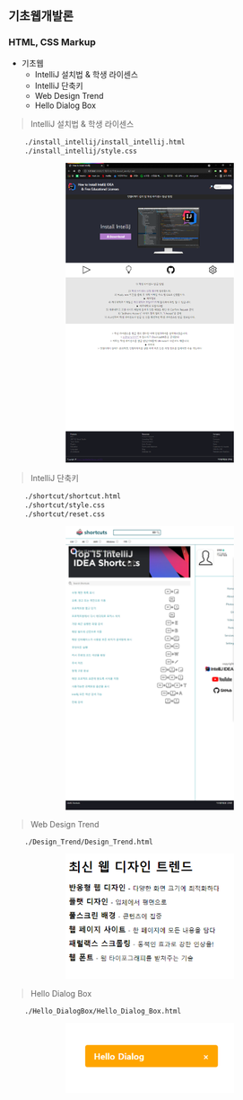 ## 기초웹개발론

### HTML, CSS Markup

-   기초웹
    -   IntelliJ 설치법 & 학생 라이센스
    -   IntelliJ 단축키
    -   Web Design Trend
    -   Hello Dialog Box

> IntelliJ 설치법 & 학생 라이센스

```
    ./install_intellij/install_intellij.html
    ./install_intellij/style.css
```

<center> <img src="./img/install_intellij.png" width="300"> </center>

> IntelliJ 단축키

```
    ./shortcut/shortcut.html
    ./shortcut/style.css
    ./shortcut/reset.css
```

<center> <img src="./img/shortcut.png" width="300"> </center>

> Web Design Trend

```
    ./Design_Trend/Design_Trend.html
```

<center> <img src="./img/Web_Trend.png" width="300"> </center>

> Hello Dialog Box

```
    ./Hello_DialogBox/Hello_Dialog_Box.html
```

<center> <img src="./img/Hello_Box.png" width="300"> </center>
